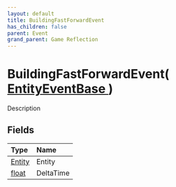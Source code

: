 ```yaml
---
layout: default
title: BuildingFastForwardEvent
has_children: false
parent: Event
grand_parent: Game Reflection
---
```

# BuildingFastForwardEvent( [ EntityEventBase ](/riftbreaker-wiki/docs/game-reflection/events/entity_event_base/) )
Description 

## Fields

| Type | Name |
|:----------|:--------------|
| [Entity](/riftbreaker-wiki/docs/game-reflection/classes/entity/) | Entity |
| [float](/riftbreaker-wiki/docs/game-reflection/components/float/) | DeltaTime |

